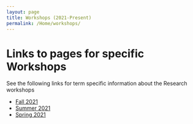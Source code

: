 ```yaml
---
layout: page
title: Workshops (2021-Present)
permalink: /Home/workshops/
---
```



# Links to pages for specific Workshops

See the following links for term specific information about the Research workshops

* [Fall 2021](/Home/Home/workshops/Fa21/)
* [Summer 2021](/Home/Home/workshops/Su21/)
* [Spring 2021](/Home/Home/workshops/Sp21/)
 
